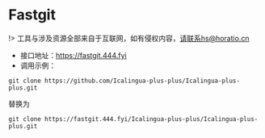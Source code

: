 # Fastgit

!> 工具与涉及资源全部来自于互联网，如有侵权内容，请联系hs@horatio.cn

- 接口地址：https://fastgit.444.fyi
- 调用示例：

```git
git clone https://github.com/Icalingua-plus-plus/Icalingua-plus-plus.git
```

替换为

```git
git clone https://fastgit.444.fyi/Icalingua-plus-plus/Icalingua-plus-plus.git
```